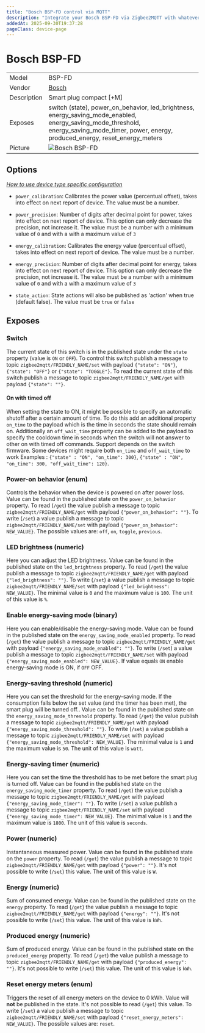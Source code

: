 ```yaml
---
title: "Bosch BSP-FD control via MQTT"
description: "Integrate your Bosch BSP-FD via Zigbee2MQTT with whatever smart home infrastructure you are using without the vendor's bridge or gateway."
addedAt: 2025-09-30T19:37:28
pageClass: device-page
---
```


<!-- !!!! -->
<!-- ATTENTION: This file is auto-generated through docgen! -->
<!-- You can only edit the "Notes"-Section between the two comment lines "Notes BEGIN" and "Notes END". -->
<!-- Do not use h1 or h2 heading within "## Notes"-Section. -->
<!-- !!!! -->

# Bosch BSP-FD

|     |     |
|-----|-----|
| Model | BSP-FD  |
| Vendor  | [Bosch](/supported-devices/#v=Bosch)  |
| Description | Smart plug compact [+M] |
| Exposes | switch (state), power_on_behavior, led_brightness, energy_saving_mode_enabled, energy_saving_mode_threshold, energy_saving_mode_timer, power, energy, produced_energy, reset_energy_meters |
| Picture | ![Bosch BSP-FD](https://www.zigbee2mqtt.io/images/devices/BSP-FD.png) |


<!-- Notes BEGIN: You can edit here. Add "## Notes" headline if not already present. -->


<!-- Notes END: Do not edit below this line -->



## Options
*[How to use device type specific configuration](../guide/configuration/devices-groups.md#specific-device-options)*

* `power_calibration`: Calibrates the power value (percentual offset), takes into effect on next report of device. The value must be a number.

* `power_precision`: Number of digits after decimal point for power, takes into effect on next report of device. This option can only decrease the precision, not increase it. The value must be a number with a minimum value of `0` and with a with a maximum value of `3`

* `energy_calibration`: Calibrates the energy value (percentual offset), takes into effect on next report of device. The value must be a number.

* `energy_precision`: Number of digits after decimal point for energy, takes into effect on next report of device. This option can only decrease the precision, not increase it. The value must be a number with a minimum value of `0` and with a with a maximum value of `3`

* `state_action`: State actions will also be published as 'action' when true (default false). The value must be `true` or `false`


## Exposes

### Switch 
The current state of this switch is in the published state under the `state` property (value is `ON` or `OFF`).
To control this switch publish a message to topic `zigbee2mqtt/FRIENDLY_NAME/set` with payload `{"state": "ON"}`, `{"state": "OFF"}` or `{"state": "TOGGLE"}`.
To read the current state of this switch publish a message to topic `zigbee2mqtt/FRIENDLY_NAME/get` with payload `{"state": ""}`.

#### On with timed off
When setting the state to ON, it might be possible to specify an automatic shutoff after a certain amount of time. To do this add an additional property `on_time` to the payload which is the time in seconds the state should remain on.
Additionally an `off_wait_time` property can be added to the payload to specify the cooldown time in seconds when the switch will not answer to other on with timed off commands.
Support depends on the switch firmware. Some devices might require both `on_time` and `off_wait_time` to work
Examples : `{"state" : "ON", "on_time": 300}`, `{"state" : "ON", "on_time": 300, "off_wait_time": 120}`.

### Power-on behavior (enum)
Controls the behavior when the device is powered on after power loss.
Value can be found in the published state on the `power_on_behavior` property.
To read (`/get`) the value publish a message to topic `zigbee2mqtt/FRIENDLY_NAME/get` with payload `{"power_on_behavior": ""}`.
To write (`/set`) a value publish a message to topic `zigbee2mqtt/FRIENDLY_NAME/set` with payload `{"power_on_behavior": NEW_VALUE}`.
The possible values are: `off`, `on`, `toggle`, `previous`.

### LED brightness (numeric)
Here you can adjust the LED brightness.
Value can be found in the published state on the `led_brightness` property.
To read (`/get`) the value publish a message to topic `zigbee2mqtt/FRIENDLY_NAME/get` with payload `{"led_brightness": ""}`.
To write (`/set`) a value publish a message to topic `zigbee2mqtt/FRIENDLY_NAME/set` with payload `{"led_brightness": NEW_VALUE}`.
The minimal value is `0` and the maximum value is `100`.
The unit of this value is `%`.

### Enable energy-saving mode (binary)
Here you can enable/disable the energy-saving mode.
Value can be found in the published state on the `energy_saving_mode_enabled` property.
To read (`/get`) the value publish a message to topic `zigbee2mqtt/FRIENDLY_NAME/get` with payload `{"energy_saving_mode_enabled": ""}`.
To write (`/set`) a value publish a message to topic `zigbee2mqtt/FRIENDLY_NAME/set` with payload `{"energy_saving_mode_enabled": NEW_VALUE}`.
If value equals `ON` enable energy-saving mode is ON, if `OFF` OFF.

### Energy-saving threshold (numeric)
Here you can set the threshold for the energy-saving mode. If the consumption falls below the set value (and the timer has been met), the smart plug will be turned off..
Value can be found in the published state on the `energy_saving_mode_threshold` property.
To read (`/get`) the value publish a message to topic `zigbee2mqtt/FRIENDLY_NAME/get` with payload `{"energy_saving_mode_threshold": ""}`.
To write (`/set`) a value publish a message to topic `zigbee2mqtt/FRIENDLY_NAME/set` with payload `{"energy_saving_mode_threshold": NEW_VALUE}`.
The minimal value is `1` and the maximum value is `50`.
The unit of this value is `watt`.

### Energy-saving timer (numeric)
Here you can set the time the threshold has to be met before the smart plug is turned off.
Value can be found in the published state on the `energy_saving_mode_timer` property.
To read (`/get`) the value publish a message to topic `zigbee2mqtt/FRIENDLY_NAME/get` with payload `{"energy_saving_mode_timer": ""}`.
To write (`/set`) a value publish a message to topic `zigbee2mqtt/FRIENDLY_NAME/set` with payload `{"energy_saving_mode_timer": NEW_VALUE}`.
The minimal value is `1` and the maximum value is `1800`.
The unit of this value is `seconds`.

### Power (numeric)
Instantaneous measured power.
Value can be found in the published state on the `power` property.
To read (`/get`) the value publish a message to topic `zigbee2mqtt/FRIENDLY_NAME/get` with payload `{"power": ""}`.
It's not possible to write (`/set`) this value.
The unit of this value is `W`.

### Energy (numeric)
Sum of consumed energy.
Value can be found in the published state on the `energy` property.
To read (`/get`) the value publish a message to topic `zigbee2mqtt/FRIENDLY_NAME/get` with payload `{"energy": ""}`.
It's not possible to write (`/set`) this value.
The unit of this value is `kWh`.

### Produced energy (numeric)
Sum of produced energy.
Value can be found in the published state on the `produced_energy` property.
To read (`/get`) the value publish a message to topic `zigbee2mqtt/FRIENDLY_NAME/get` with payload `{"produced_energy": ""}`.
It's not possible to write (`/set`) this value.
The unit of this value is `kWh`.

### Reset energy meters (enum)
Triggers the reset of all energy meters on the device to 0 kWh.
Value will **not** be published in the state.
It's not possible to read (`/get`) this value.
To write (`/set`) a value publish a message to topic `zigbee2mqtt/FRIENDLY_NAME/set` with payload `{"reset_energy_meters": NEW_VALUE}`.
The possible values are: `reset`.

